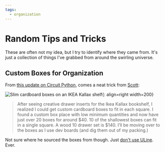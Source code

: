 ```yaml
---
tags:
  - organization
---
```

# Random Tips and Tricks

These are often not my idea, but I try to identify where they came from.
It's just a collection of things I've grabbed from around the swirling
universe.

## Custom Boxes for Organization

From [this update on Circuit
Python](https://www.adafruitdaily.com/2023/09/11/python-on-microcontrollers-newsletter-new-versions-of-circuitpython-and-pimoroni-micropython-and-more-circuitpython-python-micropython-thepsf-raspberry_pi/),
comes a neat trick from
[Scott](https://blog.adafruit.com/author/scott/):

![Slim cardboard boxes on an IKEA Kallax
shelf](img/slim-boxes-on-kallax.jpg){: align=right width=200}

> After seeing creative drawer inserts for the Ikea Kallax bookshelf, I
> realized I could get custom cardboard boxes to fit in each square. I
> found a custom box place with low minimum quantities and now have just
> over 20 boxes for around $40. 10 of the shallowest boxes can fit in a
> single square. A wood 10 drawer set is $140. I’ll be moving over to
> the boxes as I use dev boards (and dig them out of my packing.)

Not sure where he sourced the boxes from though. Just [don't use
ULine](https://www.politico.com/story/2018/03/19/republican-megadonor-uihlein-470268).
Ever. 